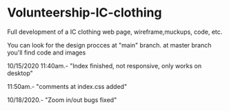 # Volunteership-IC-clothing
Full development of a IC clothing web page, wireframe,muckups, code, etc.

You can look for the design procces at "main" branch.
at master branch you'll find code and images

10/15/2020 11:40am.- "Index finished, not responsive, only works on desktop"

11:50am.- "comments at index.css added"

10/18/2020.- "Zoom in/out bugs fixed"